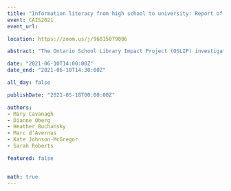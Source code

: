 ```yaml
---
title: "Information literacy from high school to university: Report of the Ontario School Library Impact Project (OSLIP)"
event: CAIS2021
event_url:

location: https://zoom.us/j/96815079086

abstract: "The Ontario School Library Impact Project (OSLIP) investigated the impact of school libraries on the development of key information literacy skills in students entering post-secondary education, using online surveys and qualitative interviews. The project found that first-year university students are challenged by the demands of post-secondary course research assignments. These findings support previous research indicating first-year university students are challenged by new demands for research skills. Unfortunately, opportunities to develop those skills are inconsistent among school boards in Ontario. This is a multifaceted problem confronting both school librarians and academic librarians as well as their teaching partners."

date: "2021-06-10T14:00:00Z"
date_end: "2021-06-10T14:30:00Z"

all_day: false

publishDate: "2021-05-18T00:00:00Z"

authors:
- Mary Cavanagh
- Dianne Oberg
- Heather Buchansky
- Marc d’Avernas
- Kate Johnson-McGregor
- Sarah Roberts

featured: false


math: true
---
```

